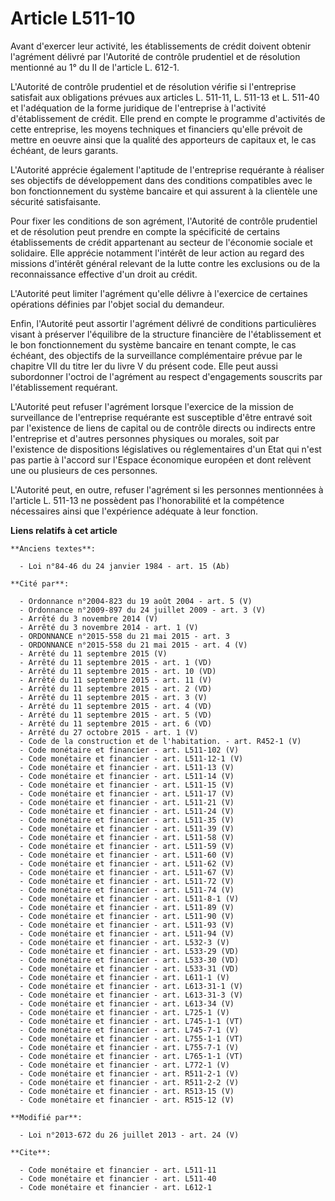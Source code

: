 # Article L511-10

Avant d'exercer leur activité, les établissements de crédit doivent obtenir l'agrément délivré par l'Autorité de contrôle
prudentiel et de résolution mentionné au 1° du II de l'article L. 612-1. 

L'Autorité de contrôle prudentiel et de résolution vérifie si l'entreprise satisfait aux obligations prévues aux articles L.
511-11, L. 511-13 et L. 511-40 et l'adéquation de la forme juridique de l'entreprise à l'activité d'établissement de crédit.
Elle prend en compte le programme d'activités de cette entreprise, les moyens techniques et financiers qu'elle prévoit de
mettre en oeuvre ainsi que la qualité des apporteurs de capitaux et, le cas échéant, de leurs garants.

L'Autorité apprécie également l'aptitude de l'entreprise requérante à réaliser ses objectifs de développement dans des
conditions compatibles avec le bon fonctionnement du système bancaire et qui assurent à la clientèle une sécurité
satisfaisante.

Pour fixer les conditions de son agrément, l'Autorité de contrôle prudentiel et de résolution peut prendre en compte la
spécificité de certains établissements de crédit appartenant au secteur de l'économie sociale et solidaire. Elle apprécie
notamment l'intérêt de leur action au regard des missions d'intérêt général relevant de la lutte contre les exclusions ou de
la reconnaissance effective d'un droit au crédit.

L'Autorité peut limiter l'agrément qu'elle délivre à l'exercice de certaines opérations définies par l'objet social du
demandeur.

Enfin, l'Autorité peut assortir l'agrément délivré de conditions particulières visant à préserver l'équilibre de la structure
financière de l'établissement et le bon fonctionnement du système bancaire en tenant compte, le cas échéant, des objectifs de
la surveillance complémentaire prévue par le chapitre VII du titre Ier du livre V du présent code. Elle peut aussi
subordonner l'octroi de l'agrément au respect d'engagements souscrits par l'établissement requérant.

L'Autorité peut refuser l'agrément lorsque l'exercice de la mission de surveillance de l'entreprise requérante est
susceptible d'être entravé soit par l'existence de liens de capital ou de contrôle directs ou indirects entre l'entreprise et
d'autres personnes physiques ou morales, soit par l'existence de dispositions législatives ou réglementaires d'un Etat qui
n'est pas partie à l'accord sur l'Espace économique européen et dont relèvent une ou plusieurs de ces personnes.

L'Autorité peut, en outre, refuser l'agrément si les personnes mentionnées à l'article L. 511-13 ne possèdent pas
l'honorabilité et la compétence nécessaires ainsi que l'expérience adéquate à leur fonction.

**Liens relatifs à cet article**

	**Anciens textes**:

	  - Loi n°84-46 du 24 janvier 1984 - art. 15 (Ab)

	**Cité par**:

	  - Ordonnance n°2004-823 du 19 août 2004 - art. 5 (V)
	  - Ordonnance n°2009-897 du 24 juillet 2009 - art. 3 (V)
	  - Arrêté du 3 novembre 2014 (V)
	  - Arrêté du 3 novembre 2014 - art. 1 (V)
	  - ORDONNANCE n°2015-558 du 21 mai 2015 - art. 3
	  - ORDONNANCE n°2015-558 du 21 mai 2015 - art. 4 (V)
	  - Arrêté du 11 septembre 2015 (V)
	  - Arrêté du 11 septembre 2015 - art. 1 (VD)
	  - Arrêté du 11 septembre 2015 - art. 10 (VD)
	  - Arrêté du 11 septembre 2015 - art. 11 (V)
	  - Arrêté du 11 septembre 2015 - art. 2 (VD)
	  - Arrêté du 11 septembre 2015 - art. 3 (V)
	  - Arrêté du 11 septembre 2015 - art. 4 (VD)
	  - Arrêté du 11 septembre 2015 - art. 5 (VD)
	  - Arrêté du 11 septembre 2015 - art. 6 (VD)
	  - Arrêté du 27 octobre 2015 - art. 1 (V)
	  - Code de la construction et de l'habitation. - art. R452-1 (V)
	  - Code monétaire et financier - art. L511-102 (V)
	  - Code monétaire et financier - art. L511-12-1 (V)
	  - Code monétaire et financier - art. L511-13 (V)
	  - Code monétaire et financier - art. L511-14 (V)
	  - Code monétaire et financier - art. L511-15 (V)
	  - Code monétaire et financier - art. L511-17 (V)
	  - Code monétaire et financier - art. L511-21 (V)
	  - Code monétaire et financier - art. L511-24 (V)
	  - Code monétaire et financier - art. L511-35 (V)
	  - Code monétaire et financier - art. L511-39 (V)
	  - Code monétaire et financier - art. L511-58 (V)
	  - Code monétaire et financier - art. L511-59 (V)
	  - Code monétaire et financier - art. L511-60 (V)
	  - Code monétaire et financier - art. L511-62 (V)
	  - Code monétaire et financier - art. L511-67 (V)
	  - Code monétaire et financier - art. L511-72 (V)
	  - Code monétaire et financier - art. L511-74 (V)
	  - Code monétaire et financier - art. L511-8-1 (V)
	  - Code monétaire et financier - art. L511-89 (V)
	  - Code monétaire et financier - art. L511-90 (V)
	  - Code monétaire et financier - art. L511-93 (V)
	  - Code monétaire et financier - art. L511-94 (V)
	  - Code monétaire et financier - art. L532-3 (V)
	  - Code monétaire et financier - art. L533-29 (VD)
	  - Code monétaire et financier - art. L533-30 (VD)
	  - Code monétaire et financier - art. L533-31 (VD)
	  - Code monétaire et financier - art. L611-1 (V)
	  - Code monétaire et financier - art. L613-31-1 (V)
	  - Code monétaire et financier - art. L613-31-3 (V)
	  - Code monétaire et financier - art. L613-34 (V)
	  - Code monétaire et financier - art. L725-1 (V)
	  - Code monétaire et financier - art. L745-1-1 (VT)
	  - Code monétaire et financier - art. L745-7-1 (V)
	  - Code monétaire et financier - art. L755-1-1 (VT)
	  - Code monétaire et financier - art. L755-7-1 (V)
	  - Code monétaire et financier - art. L765-1-1 (VT)
	  - Code monétaire et financier - art. L772-1 (V)
	  - Code monétaire et financier - art. R511-2-1 (V)
	  - Code monétaire et financier - art. R511-2-2 (V)
	  - Code monétaire et financier - art. R513-15 (V)
	  - Code monétaire et financier - art. R515-12 (V)

	**Modifié par**:

	  - Loi n°2013-672 du 26 juillet 2013 - art. 24 (V)

	**Cite**:

	  - Code monétaire et financier - art. L511-11
	  - Code monétaire et financier - art. L511-40
	  - Code monétaire et financier - art. L612-1

